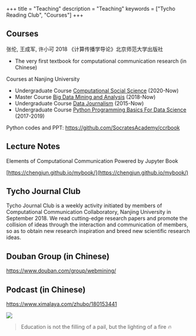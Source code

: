 +++
title = "Teaching"
description = "Teaching"
keywords = ["Tycho Reading Club", "Courses"]
+++


<!-- ![](https://raw.githubusercontent.com/chengjun/chengjun/main/tt.gif) -->

## Courses

<!-- ![image](https://user-images.githubusercontent.com/543384/130743455-4a21f129-20b3-4fca-847e-aabf7a366f56.png) -->

张伦, 王成军, 许小可 2018 《计算传播学导论》北京师范大学出版社
- The very first textbook for computational communication research (in Chinese)

Courses at Nanjing University
- Undergraduate Course [Computational Social Science](https://github.com/SocratesAcademy/css/) (2020-Now)
- Master Course [Big Data Mining and Analysis](https://github.com/SocratesAcademy/bigdata/) (2018-Now)
- Undergraduate Course [Data Journalism](https://github.com/data-journalism/data-journalism.github.io/discussions) (2015-Now)
- Undergraduate Course [Python Programming Basics For Data Science](https://github.com/socratesacademy/datascience/) (2017-2019)

Python codes and PPT: https://github.com/SocratesAcademy/ccrbook

## Lecture Notes

<!-- ![image](https://user-images.githubusercontent.com/543384/130742980-f3ccd04c-bc46-4a24-b43d-c45af1eadd81.png) -->

Elements of Computational Communication Powered by Jupyter Book

[https://chengjun.github.io/mybook/](https://chengjun.github.io/mybook/)

## Tycho Journal Club

<!-- ![image](https://user-images.githubusercontent.com/543384/130742346-7d437402-0122-49c9-a991-c2747d5c4580.png) -->

Tycho Journal Club is a weekly activity initiated by members of Computational Communication Collaboratory, Nanjing University in September 2018. We read cutting-edge research papers and promote the collision of ideas through the interaction and communication of members, so as to obtain new research inspiration and breed new scientific research ideas.

## Douban Group (in Chinese)

https://www.douban.com/group/webmining/

## Podcast (in Chinese)

https://www.ximalaya.com/zhubo/180153441

![](https://raw.githubusercontent.com/SocratesAcademy/css/master/assets/torch.gif)

> Education is not the filling of a pail, but the lighting of a fire 🔥
